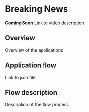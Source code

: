 # Breaking News
**Coming Soon**
Link to video description

## Overview
Overview of the applications

## Application flow
Link to json file

## Flow description
Description of the flow process.
